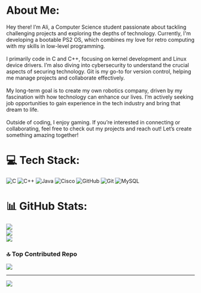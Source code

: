 # About Me:
 Hey there! I’m Ali, a Computer Science student passionate about tackling challenging projects and exploring the depths of technology. Currently, I'm developing a bootable PS2 OS, which combines my love for retro computing with my skills in low-level programming.<br><br> I primarily code in C and C++, focusing on kernel development and Linux device drivers. I’m also diving into cybersecurity to understand the crucial aspects of securing technology. Git is my go-to for version control, helping me manage projects and collaborate effectively.<br><br> My long-term goal is to create my own robotics company, driven by my fascination with how technology can enhance our lives. I’m actively seeking job opportunities to gain experience in the tech industry and bring that dream to life.<br><br> Outside of coding, I enjoy gaming. If you’re interested in connecting or collaborating, feel free to check out my projects and reach out! Let’s create something amazing together!


# 💻 Tech Stack:
![C](https://img.shields.io/badge/c-%2300599C.svg?style=for-the-badge&logo=c&logoColor=white) ![C++](https://img.shields.io/badge/c++-%2300599C.svg?style=for-the-badge&logo=c%2B%2B&logoColor=white) ![Java](https://img.shields.io/badge/java-%23ED8B00.svg?style=for-the-badge&logo=openjdk&logoColor=white) ![Cisco](https://img.shields.io/badge/cisco-%23049fd9.svg?style=for-the-badge&logo=cisco&logoColor=black) ![GitHub](https://img.shields.io/badge/github-%23121011.svg?style=for-the-badge&logo=github&logoColor=white) ![Git](https://img.shields.io/badge/git-%23F05033.svg?style=for-the-badge&logo=git&logoColor=white) ![MySQL](https://img.shields.io/badge/mysql-4479A1.svg?style=for-the-badge&logo=mysql&logoColor=white)
# 📊 GitHub Stats:
![](https://github-readme-stats.vercel.app/api?username=Hoaxaa&theme=merko&hide_border=false&include_all_commits=true&count_private=true)<br/>
![](https://github-readme-streak-stats.herokuapp.com/?user=Hoaxaa&theme=merko&hide_border=false)<br/>
![](https://github-readme-stats.vercel.app/api/top-langs/?username=Hoaxaa&theme=merko&hide_border=false&include_all_commits=true&count_private=true&layout=compact)

### 🔝 Top Contributed Repo
![](https://github-contributor-stats.vercel.app/api?username=Hoaxaa&limit=5&theme=merko&combine_all_yearly_contributions=true)

---
[![](https://visitcount.itsvg.in/api?id=Hoaxaa&icon=5&color=8)](https://visitcount.itsvg.in)
